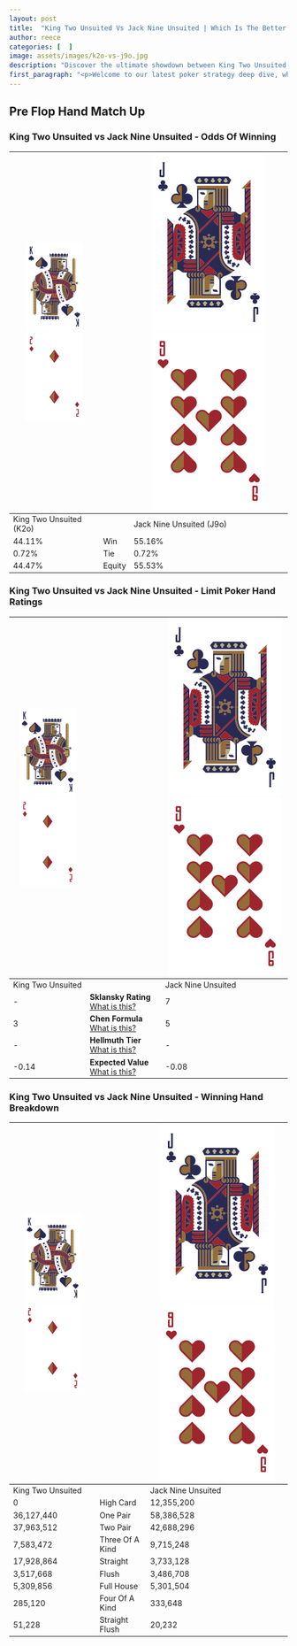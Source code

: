 ```yaml
---
layout: post
title:  "King Two Unsuited Vs Jack Nine Unsuited | Which Is The Better Hand In Poker? A Complete Guide"
author: reece
categories: [  ]
image: assets/images/k2o-vs-j9o.jpg
description: "Discover the ultimate showdown between King Two Unsuited and Jack Nine Unsuited in poker! Uncover the odds, strategies, and scenarios where one hand triumphs over the other. Get ready to up your poker game with this thrilling analysis."
first_paragraph: "<p>Welcome to our latest poker strategy deep dive, where we're pitting two distinct hands against each other in a high-stakes showdown: King Two Unsuited vs Jack Nine Unsuited.</p><p>In the dynamic world of poker, every decision counts, and knowing which hand holds the upper hand is key to your success at the table.</p><p>In this article, we'll dissect these two hands, explore the scenarios where one dominates the other, and equip you with the knowledge to make strategic choices that can tip the odds in your favor.</p><p>Get ready to unravel the intriguing dynamics of these poker hands and elevate your game to new heights.</p>"
---
```




[comment]: # (sp0)

## Pre Flop Hand Match Up

<div class="table hand-ratings" markdown="1"> 



### King Two Unsuited vs Jack Nine Unsuited - Odds Of Winning


    
| ![image info](assets/images/hand1/K.png) ![image info](assets/images/hand1/2o.png) |  | ![image info](assets/images/hand2/J.png) ![image info](assets/images/hand2/9o.png) |
| -------- | -------- | -------- |
| King Two Unsuited (K2o) |  | Jack Nine Unsuited (J9o) |
| 44.11% | Win | 55.16% |
| 0.72% | Tie | 0.72% |
| 44.47% | Equity | 55.53% |




[comment]: # (sp1)



### King Two Unsuited vs Jack Nine Unsuited - Limit Poker Hand Ratings


    
| ![image info](assets/images/hand1/K.png) ![image info](assets/images/hand1/2o.png) |  | ![image info](assets/images/hand2/J.png) ![image info](assets/images/hand2/9o.png) |
| -------- | -------- | -------- |
| King Two Unsuited |  | Jack Nine Unsuited |
| - | **Sklansky Rating** [What is this?](/sklansky-rating-explained) | 7 |
| 3 | **Chen Formula** [What is this?](/chen-formula-explained) | 5 |
| - | **Hellmuth Tier** [What is this?](/Hellmuth-tier-explained) | - |
| -0.14 | **Expected Value** [What is this?](/expected-value-explained) | -0.08 |




[comment]: # (sp2)



### King Two Unsuited vs Jack Nine Unsuited - Winning Hand Breakdown


    
| ![image info](assets/images/hand1/K.png) ![image info](assets/images/hand1/2o.png) |  | ![image info](assets/images/hand2/J.png) ![image info](assets/images/hand2/9o.png) |
| -------- | -------- | -------- |
| King Two Unsuited |  | Jack Nine Unsuited |
| 0 | High Card | 12,355,200 |
| 36,127,440 | One Pair | 58,386,528 |
| 37,963,512 | Two Pair | 42,688,296 |
| 7,583,472 | Three Of A Kind | 9,715,248 |
| 17,928,864 | Straight | 3,733,128 |
| 3,517,668 | Flush | 3,486,708 |
| 5,309,856 | Full House | 5,301,504 |
| 285,120 | Four Of A Kind | 333,648 |
| 51,228 | Straight Flush | 20,232 |




[comment]: # (sp3)



</div>

[comment]: # (sp4)



[comment]: # (sp5)

